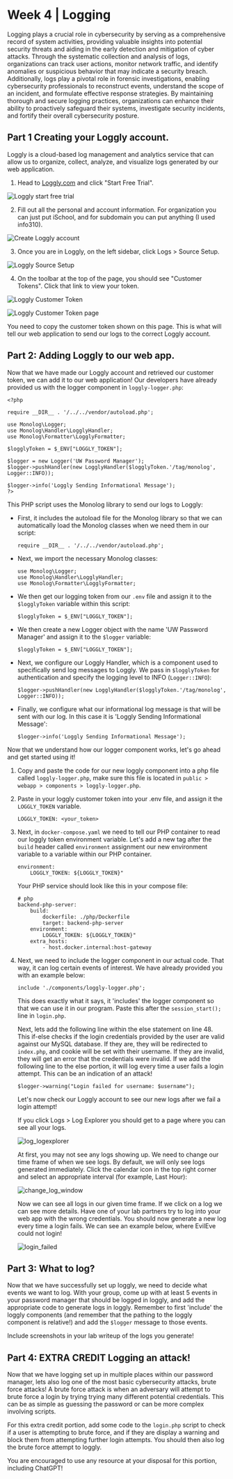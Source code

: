 # Week 4 | Logging
Logging plays a crucial role in cybersecurity by serving as a comprehensive record of system activities, providing valuable insights into potential security threats and aiding in the early detection and mitigation of cyber attacks. Through the systematic collection and analysis of logs, organizations can track user actions, monitor network traffic, and identify anomalies or suspicious behavior that may indicate a security breach. Additionally, logs play a pivotal role in forensic investigations, enabling cybersecurity professionals to reconstruct events, understand the scope of an incident, and formulate effective response strategies. By maintaining thorough and secure logging practices, organizations can enhance their ability to proactively safeguard their systems, investigate security incidents, and fortify their overall cybersecurity posture.

## Part 1 Creating your Loggly account.
Loggly is a cloud-based log management and analytics service that can allow us to organize, collect, analyze, and visualize logs generated by our web application.

1. Head to [Loggly.com](https://loggly.com) and click "Start Free Trial".

![Loggly start free trial](/lab-writeup-imgs/loggly_start_trial.png)

2. Fill out all the personal and account information. For organization you can just put iSchool, and for subdomain you can put anything (I used info310).

![Create Loggly account](/lab-writeup-imgs/create_loggly_account.png)

3. Once you are in Loggly, on the left sidebar, click Logs > Source Setup.

![Loggly Source Setup](/lab-writeup-imgs/loggly_source_setup.png)

4. On the toolbar at the top of the page, you should see "Customer Tokens". Click that link to view your token.

![Loggly Customer Token](/lab-writeup-imgs/loggly_customer_token.png)

![Loggly Customer Token page](/lab-writeup-imgs/loggly_customer_token_2.png)

You need to copy the customer token shown on this page. This is what will tell our web application to send our logs to the correct Loggly account.

## Part 2: Adding Loggly to our web app.
Now that we have made our Loggly account and retrieved our customer token, we can add it to our web application! Our developers have already provided us with the logger component in `loggly-logger.php`:

```
<?php

require __DIR__ . '/../../vendor/autoload.php';

use Monolog\Logger;
use Monolog\Handler\LogglyHandler;
use Monolog\Formatter\LogglyFormatter;

$logglyToken = $_ENV["LOGGLY_TOKEN"];

$logger = new Logger('UW Password Manager');
$logger->pushHandler(new LogglyHandler($logglyToken.'/tag/monolog', Logger::INFO));

$logger->info('Loggly Sending Informational Message');
?>
```

This PHP script uses the Monolog library to send our logs to Loggly:
- First, it includes the autoload file for the Monolog library so that we can automatically load the Monolog classes when we need them in our script:
    ```
    require __DIR__ . '/../../vendor/autoload.php';
    ```

- Next, we import the necessary Monolog classes:
    ```
    use Monolog\Logger;
    use Monolog\Handler\LogglyHandler;
    use Monolog\Formatter\LogglyFormatter;
    ```

- We then get our logging token from our `.env` file and assign it to the `$logglyToken` variable within this script:
    ```
    $logglyToken = $_ENV["LOGGLY_TOKEN"];
    ```
- We then create a new Logger object with the name 'UW Password Manager' and assign it to the `$logger` variable:
    ```
    $logglyToken = $_ENV["LOGGLY_TOKEN"];
    ```

- Next, we configure our Loggly Handler, which is a component used to specifically send log messages to Loggly. We pass in `$logglyToken` for authentication and specify the logging level to INFO (`Logger::INFO`):
    ```
    $logger->pushHandler(new LogglyHandler($logglyToken.'/tag/monolog', Logger::INFO));
    ```

- Finally, we configure what our informational log message is that will be sent with our log. In this case it is 'Loggly Sending Informational Message':
    ```
    $logger->info('Loggly Sending Informational Message');
    ```
Now that we understand how our logger component works, let's go ahead and get started using it!

1. Copy and paste the code for our new loggly component into a php file called `loggly-logger.php`, make sure this file is located in `public > webapp > components > loggly-logger.php`.

2. Paste in your loggly customer token into your .env file, and assign it the `LOGGLY_TOKEN` variable. 

    ```
    LOGGLY_TOKEN: <your_token>
    ```

3. Next, in `docker-compose.yaml` we need to tell our PHP container to read our loggly token environment variable. Let's add a new tag after the `build` header called `environment` assignment our new environment variable to a variable within our PHP container.
    ```
    environment:
        LOGGLY_TOKEN: ${LOGGLY_TOKEN}"
    ```

    Your PHP service should look like this in your compose file:
    ```
    # php
    backend-php-server:
        build:
            dockerfile: ./php/Dockerfile
            target: backend-php-server
        environment:
            LOGGLY_TOKEN: ${LOGGLY_TOKEN}"
        extra_hosts:
            - host.docker.internal:host-gateway
    ```
4. Next, we need to include the logger component in our actual code. That way, it can log certain events of interest. We have already provided you with an example below:

    ```
    include './components/loggly-logger.php';
    ```

    This does exactly what it says, it 'includes' the logger component so that we can use it in our program. Paste this after the `session_start();` line in `login.php`.

    Next, lets add the following line within the else statement on line 48. This if-else checks if the login credentials provided by the user are valid against our MySQL database. If they are, they will be redirected to `index.php`, and cookie will be set with their username. If they are invalid, they will get an error that the credentials were invalid. If we add the following line to the else portion, it will log every time a user fails a login attempt. This can be an indication of an attack!

    ```
    $logger->warning("Login failed for username: $username");
    ```

    Let's now check our Loggly account to see our new logs after we fail a login attempt!

    If you click Logs > Log Explorer you should get to a page where you can see all your logs.

    ![log_logexplorer](/lab-writeup-imgs/logs_logexplorer.png)

    At first, you may not see any logs showing up. We need to change our time frame of when we see logs. By default, we will only see logs generated immediately. Click the calendar icon in the top right corner and select an appropriate interval (for example, Last Hour):

    ![change_log_window](/lab-writeup-imgs/change_log_window.png)

    Now we can see all logs in our given time frame. If we click on a log we can see more details. Have one of your lab partners try to log into your web app with the wrong credentials. You should now generate a new log every time a login fails. We can see an example below, where EvilEve could not login!

    ![login_failed](/lab-writeup-imgs/login_failed.png)

## Part 3: What to log?

Now that we have successfully set up loggly, we need to decide what events we want to log. With your group, come up with at least 5 events in your password manager that should be logged in loggly, and add the appropriate code to generate logs in loggly. Remember to first 'include' the loggly components (and remember that the pathing to the loggly component is relative!) and add the `$logger` message to those events.

Include screenshots in your lab writeup of the logs you generate!


## Part 4: EXTRA CREDIT Logging an attack!

Now that we have logging set up in multiple places within our password manager, lets also log one of the most basic cybersecurity attacks, brute force attacks! A brute force attack is when an adversary will attempt to brute force a login by trying trying many different potential credentials. This can be as simple as guessing the password or can be more complex involving scripts. 

For this extra credit portion, add some code to the `login.php` script to check if a user is attempting to brute force, and if they are display a warning and block them from attempting further login attempts. You should then also log the brute force attempt to loggly.

You are encouraged to use any resource at your disposal for this portion, including ChatGPT! 
